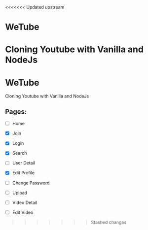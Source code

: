 <<<<<<< Updated upstream
# WeTube

Cloning Youtube with Vanilla and NodeJs
=======
# WeTube

Cloning Youtube with Vanilla and NodeJs

## Pages:

- [ ] Home
- [x] Join
- [x] Login
- [x] Search
- [ ] User Detail
- [x] Edit Profile
- [ ] Change Password
- [ ] Upload
- [ ] Video Detail
- [ ] Edit Video


>>>>>>> Stashed changes
